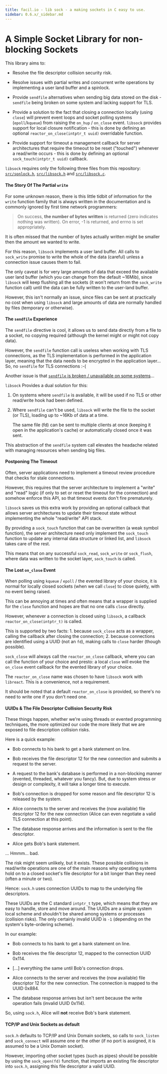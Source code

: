 ```yaml
---
title: facil.io - lib sock - a making sockets in C easy to use.
sidebar: 0.6.x/_sidebar.md
---
```

# A Simple Socket Library for non-blocking Sockets

This library aims to:

* Resolve the file descriptor collision security risk.

* Resolve issues with partial writes and concurrent write operations by implementing a user land buffer and a spinlock.

* Provide `sendfile` alternatives when sending big data stored on the disk - `sendfile` being broken on some system and lacking support for TLS.

* Provide a solution to the fact that closing a connection locally (using `close`) will prevent event loops and socket polling systems (`epoll`/`kqueue`) from raising the `on_hup` / `on_close` event. `libsock` provides support for local closure notification - this is done by defining an optional `reactor_on_close(intptr_t uuid)` overridable function.

* Provide support for timeout a management callback for server architectures that require the timeout to be reset ("touched") whenever a read/write occurs - this is done by defining an optional `sock_touch(intptr_t uuid)` callback.

`libsock` requires only the following three files from this repository: [`src/spnlock.h`](../src/spnlock.h),  [`src/libsock.h`](../src/libsock.h) and [`src/libsock.c`](../src/libsock.c).

#### The Story Of The Partial `write`

For some unknown reason, there is this little tidbit of information for the `write` function family that is always written in the documentation and is commonly ignored by first time network programmers:

> On success, **the number of bytes written** is returned (zero indicates nothing was written). On error, -1 is returned, and errno is set appropriately.

It is often missed that the number of bytes actually written might be smaller then the amount we wanted to write.

For this reason, `libsock` implements a user land buffer. All calls to `sock_write` promise to write the whole of the data (careful) unless a connection issue causes them to fail.

The only caveat is for very large amounts of data that exceed the available user land buffer (which you can change from the default ~16Mib), since `libsock` will keep flushing all the sockets (it won't return from the `sock_write` function call) until the data can be fully written to the user-land buffer.

However, this isn't normally an issue, since files can be sent at practically no cost when using `libsock` and large amounts of data are normally handled by files (temporary or otherwise).

#### The `sendfile` Experience

The `sendfile` directive is cool, it allows us to send data directly from a file to a socket, no copying required (although the kernel might or might not copy data).

However, the `sendfile` function call is useless when working with TLS connections, as the TLS implementation is performed in the application layer, meaning that the data needs to be encrypted in the application layer... So, no `sendfile` for TLS connections :-(

Another issue is that [`sendfile` is broken / unavailable on some systems](https://blog.phusion.nl/2015/06/04/the-brokenness-of-the-sendfile-system-call/)...

`libsock` Provides a dual solution for this:

1. On systems where `sendfile` is available, it will be used if no TLS or other read/write hook had been defined.

2. Where `sendfile` can't be used, `libsock` will write the file to the socket (or TLS), loading up to ~16Kb of data at a time.

    The same file (fd) can be sent to multiple clients at once (keeping it open in the application's cache) or automatically closed once it was sent.

This abstraction of the `sendfile` system call elevates the headache related with managing resources when sending big files.

#### Postponing The Timeout

Often, server applications need to implement a timeout review procedure that checks for stale connections.

However, this requires that the server architecture to implement a "write" and "read" logic (if only to set or reset the timeout for the connection) and somehow enforce this API, so that timeout events don't fire prematurely.

`libsock` saves us this extra work by providing an optional callback that allows server architectures to update their timeout state without implementing the whole "read/write" API stack.

By providing a `sock_touch` function that can be overwritten (a weak symbol function), the server architecture need only implement the `sock_touch` function to update any internal data structure or linked list, and `libsock` takes care of the rest.

This means that on any successful `sock_read`, `sock_write` or `sock_flush`, where data was written to the socket layer, `sock_touch` is called.

#### The Lost `on_close` Event

When polling using `kqueue` / `epoll` / the evented library of your choice, it is normal for locally closed sockets (when we call `close`) to close quietly, with no event being raised.

This can be annoying at times and often means that a wrapper is supplied for the `close` function and hopes are that no one calls `close` directly.

However, whenever a connection is closed using `libsock`, a callback `reactor_on_close(intptr_t)` is called.

This is supported by two facts: 1. because `sock_close` acts as a wrapper, calling the callback after closing the connection; 2. because connections are identified using a UUID (not an `fd`), making calls to `close` harder (though possible).

`sock_close` will always call the `reactor_on_close` callback, where you can call the function of your choice and presto: a local `close` will evoke the `on_close` event callback for the evented library of your choice.

The `reactor_on_close` name was chosen to have `libsock` work with `libreact`. This is a convenience, not a requirement.

It should be noted that a default `reactor_on_close` is provided, so there's no need to write one if you don't need one.

#### UUIDs & The File Descriptor Collision Security Risk

These things happen, whether we're using threads or evented programming techniques, the more optimized our code the more likely that we are exposed to file description collision risks.

Here is a quick example:

* Bob connects to his bank to get a bank statement on line.

* Bob receives the file descriptor 12 for the new connection and submits a request to the server.

* A request to the bank's database is performed in a non-blocking manner (evented, threaded, whatever you fancy). But, due to system stress or design or complexity, it will take a longer time to execute.

* Bob's connection is dropped for some reason and file descriptor 12 is released by the system.

* Alice connects to the server and receives the (now available) file descriptor 12 for the new connection (Alice can even negotiate a valid TLS connection at this point).

* The database response arrives and the information is sent to the file descriptor.

* Alice gets Bob's bank statement.

... Hmmm... bad.

The risk might seem unlikely, but it exists. These possible collisions in read/write operations are one of the main reasons why operating systems hold on to a closed socket's file descriptor for a bit longer than they need (often a minute or two).

Hence: `sock.h` uses connection UUIDs to map to the underlying file descriptors.

These UUIDs are the C standard `intptr_t` type, which means that they are easy to handle, store and move around. The UUIDs are a simple system local scheme and shouldn't be shared among systems or processes (collision risks). The only certainly invalid UUID is `-1` (depending on the system's byte-ordering scheme).

In our example:

* Bob connects to his bank to get a bank statement on line.

* Bob receives the file descriptor 12, mapped to the connection UUID 0x114.

* [...] everything the same until Bob's connection drops.

* Alice connects to the server and receives the (now available) file descriptor 12 for the new connection. The connection is mapped to the UUID 0x884.

* The database response arrives but isn't sent because the write operation fails (invalid UUID 0x114).

So, using `sock.h`, Alice will **not** receive Bob's bank statement.

#### TCP/IP and Unix Sockets as default

`sock.h` defaults to TCP/IP and Unix Domain sockets, so calls to `sock_listen` and `sock_connect` will assume one or the other (if no port is assigned, it is assumed to be a Unix Domain socket).

However, importing other socket types (such as pipes) should be possible by using the `sock_open(fd)` function, that imports an existing file descriptor into `sock.h`, assigning this file descriptor a valid UUID.
